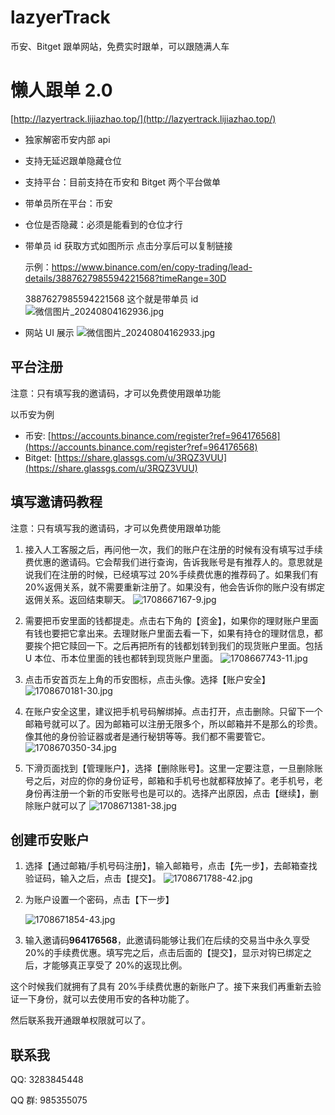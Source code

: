 # lazyerTrack

币安、Bitget 跟单网站，免费实时跟单，可以跟随满人车

# 懒人跟单 2.0

[http://lazyertrack.lijiazhao.top/](http://lazyertrack.lijiazhao.top/)

- 独家解密币安内部 api
- 支持无延迟跟单隐藏仓位
- 支持平台：目前支持在币安和 Bitget 两个平台做单
- 带单员所在平台：币安
- 仓位是否隐藏：必须是能看到的仓位才行
- 带单员 id 获取方式如图所示
  点击分享后可以复制链接

  示例：https://www.binance.com/en/copy-trading/lead-details/3887627985594221568?timeRange=30D

  3887627985594221568 这个就是带单员 id
  ![微信图片_20240804162936.jpg](https://krseoul.imgtbl.com/i/2024/08/04/66af3c43761bb.jpg)

- 网站 UI 展示
  ![微信图片_20240804162933.jpg](https://krseoul.imgtbl.com/i/2024/08/04/66af3c03a2b84.jpg)

## 平台注册

注意：只有填写我的邀请码，才可以免费使用跟单功能

以币安为例

- 币安: [https://accounts.binance.com/register?ref=964176568](https://accounts.binance.com/register?ref=964176568)
- Bitget: [https://share.glassgs.com/u/3RQZ3VUU](https://share.glassgs.com/u/3RQZ3VUU)

## 填写邀请码教程

注意：只有填写我的邀请码，才可以免费使用跟单功能

1. 接入人工客服之后，再问他一次，我们的账户在注册的时候有没有填写过手续费优惠的邀请码。它会帮我们进行查询，告诉我账号是有推荐人的。意思就是说我们在注册的时候，已经填写过 20%手续费优惠的推荐码了。如果我们有 20%返佣关系，就不需要重新注册了。如果没有，他会告诉你的账户没有绑定返佣关系。返回结束聊天。
   ![1708667167-9.jpg](https://krseoul.imgtbl.com/i/2024/08/04/66af3f0a2df09.jpg)

2. 需要把币安里面的钱都提走。点击右下角的【资金】，如果你的理财账户里面有钱也要把它拿出来。去理财账户里面去看一下，如果有持仓的理财信息，都要挨个把它赎回一下。之后再把所有的钱都划转到我们的现货账户里面。包括 U 本位、币本位里面的钱也都转到现货账户里面。
   ![1708667743-11.jpg](https://krseoul.imgtbl.com/i/2024/08/04/66af3f48921db.jpg)

3. 点击币安首页左上角的币安图标，点击头像。选择【账户安全】
   ![1708670181-30.jpg](https://krseoul.imgtbl.com/i/2024/08/04/66af40e380157.jpg)

4. 在账户安全这里，建议把手机号码解绑掉。点击打开，点击删除。只留下一个邮箱号就可以了。因为邮箱可以注册无限多个，所以邮箱并不是那么的珍贵。像其他的身份验证器或者是通行秘钥等等。我们都不需要管它。
   ![1708670350-34.jpg](https://krseoul.imgtbl.com/i/2024/08/04/66af4163275bb.jpg)

5. 下滑页面找到【管理账户】，选择【删除账号】。这里一定要注意，一旦删除账号之后，对应的你的身份证号，邮箱和手机号也就都释放掉了。老手机号，老身份再注册一个新的币安账号也是可以的。选择产出原因，点击【继续】，删除账户就可以了
   ![1708671381-38.jpg](https://krseoul.imgtbl.com/i/2024/08/04/66af41422c10a.jpg)

## 创建币安账户

1. 选择【通过邮箱/手机号码注册】，输入邮箱号，点击【先一步】，去邮箱查找验证码，输入之后，点击【提交】。
   ![1708671788-42.jpg](https://krseoul.imgtbl.com/i/2024/08/04/66af41bbe9481.jpg)

2. 为账户设置一个密码，点击【下一步】

   ![1708671854-43.jpg](https://krseoul.imgtbl.com/i/2024/08/04/66af41e136222.jpg)

3. 输入邀请码**964176568**，此邀请码能够让我们在后续的交易当中永久享受 20%的手续费优惠。填写完之后，点击后面的【提交】，显示对钩已绑定之后，才能够真正享受了 20%的返现比例。

这个时候我们就拥有了具有 20%手续费优惠的新账户了。接下来我们再重新去验证一下身份，就可以去使用币安的各种功能了。

然后联系我开通跟单权限就可以了。

## 联系我

QQ: 3283845448

QQ 群: 985355075
